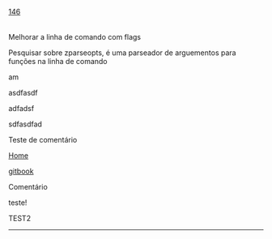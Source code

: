 [146](https://github.com/guilhermeprokisch/ideias/issues/146) 
###### 

Melhorar a linha de comando com flags


Pesquisar sobre zparseopts, é uma parseador de arguementos para funções na linha de comando


am


asdfasdf


adfadsf


sdfasdfad


Teste de comentário


[Home](Home)


[gitbook](gitbook)


Comentário


teste!


TEST2

-------------------------------------------------------------------------------


